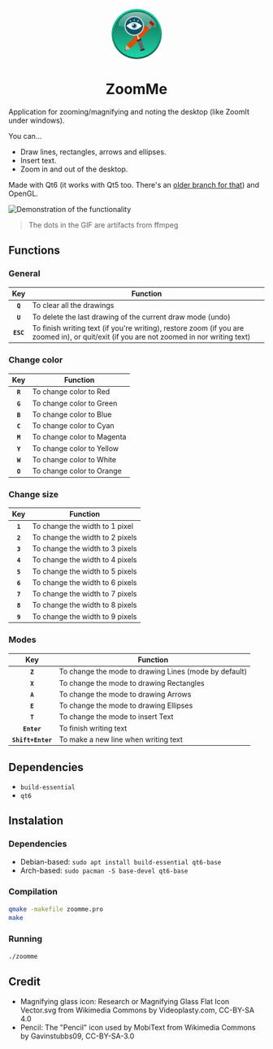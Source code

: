 <div align="center">
  <img src="./resources/Icon.png" height="100" />
  <h1>ZoomMe</h1>
</div>

Application for zooming/magnifying and noting the desktop (like ZoomIt under windows).

You can...
- Draw lines, rectangles, arrows and ellipses.
- Insert text.
- Zoom in and out of the desktop.

Made with Qt6 (it works with Qt5 too. There's an [older branch for that](https://github.com/Ezee1015/zoomme/tree/Qt5)) and OpenGL.

![Demonstration of the functionality](resources/demonstration.gif)
> The dots in the GIF are artifacts from ffmpeg

## Functions

### General
|    Key    | Function                                                                                                                                  |
|:---------:|-------------------------------------------------------------------------------------------------------------------------------------------|
|  **`Q`**  | To clear all the drawings                                                                                                                 |
|  **`U`**  | To delete the last drawing of the current draw mode (undo)                                                                                |
| **`ESC`** | To finish writing text (if you're writing), restore zoom (if you are zoomed in), or quit/exit (if you are not zoomed in nor writing text) |

### Change color

|   Key   | Function                   |
|:-------:|----------------------------|
| **`R`** | To change color to Red     |
| **`G`** | To change color to Green   |
| **`B`** | To change color to Blue    |
| **`C`** | To change color to Cyan    |
| **`M`** | To change color to Magenta |
| **`Y`** | To change color to Yellow  |
| **`W`** | To change color to White   |
| **`O`** | To change color to Orange  |

### Change size
|   Key   | Function                        |
|:-------:|---------------------------------|
| **`1`** | To change the width to 1 pixel  |
| **`2`** | To change the width to 2 pixels |
| **`3`** | To change the width to 3 pixels |
| **`4`** | To change the width to 4 pixels |
| **`5`** | To change the width to 5 pixels |
| **`6`** | To change the width to 6 pixels |
| **`7`** | To change the width to 7 pixels |
| **`8`** | To change the width to 8 pixels |
| **`9`** | To change the width to 9 pixels |

### Modes
|        Key        | Function                                              |
|:-----------------:|-------------------------------------------------------|
|      **`Z`**      | To change the mode to drawing Lines (mode by default) |
|      **`X`**      | To change the mode to drawing Rectangles              |
|      **`A`**      | To change the mode to drawing Arrows                  |
|      **`E`**      | To change the mode to drawing Ellipses                |
|      **`T`**      | To change the mode to insert Text                     |
|    **`Enter`**    | To finish writing text                                |
| **`Shift+Enter`** | To make a new line when writing text                  |

## Dependencies
- `build-essential`
- `qt6`

## Instalation

### Dependencies
- Debian-based: `sudo apt install build-essential qt6-base`
- Arch-based: `sudo pacman -S base-devel qt6-base`

### Compilation
```bash
qmake -makefile zoomme.pro
make
```

### Running
```bash
./zoomme
```

## Credit
- Magnifying glass icon: Research or Magnifying Glass Flat Icon Vector.svg from Wikimedia Commons by Videoplasty.com, CC-BY-SA 4.0
- Pencil: The "Pencil" icon used by MobiText from Wikimedia Commons by Gavinstubbs09, CC-BY-SA-3.0
